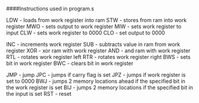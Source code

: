####Instructions used in program.s

LDW - loads from work register into ram
STW - stores from ram into work register
MWO - sets output to work register
MIW - sets work register to input
CLW - sets work register to 0000
CLO - set output to 0000

INC - increments work register
SUB - subtracts value in ram from work register
XOR - xor ram with work register
AND - and ram with work register
RTL - rotates work register left
RTR - rotates work register right
BWS - sets bit in work register
BWC - clears bit in work register

JMP - jump
JPC - jumps if carry flag is set
JPZ - jumps if work register is set to 0000
BWJ - jumps 2 memory locations ahead if the specified bit in the work register is set
BIJ - jumps 2 memory locations if the specified bit in the input is set
RST - reset
